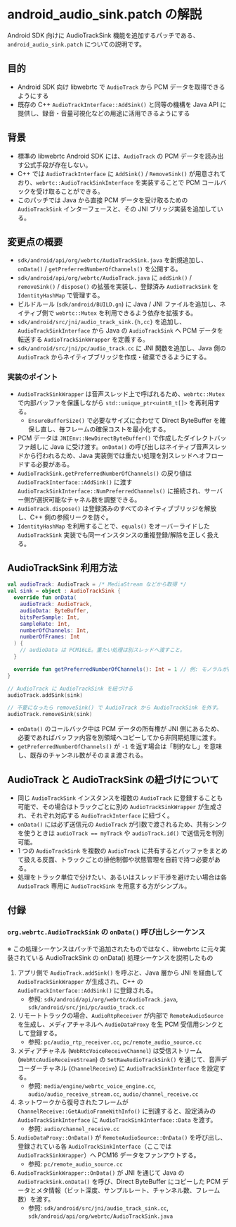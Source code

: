 # android_audio_sink.patch の解説

Android SDK 向けに AudioTrackSink 機能を追加するパッチである、`android_audio_sink.patch` についての説明です。

## 目的

- Android SDK 向け libwebrtc で `AudioTrack` から PCM データを取得できるようにする
- 既存の C++ `AudioTrackInterface::AddSink()` と同等の機構を Java API に提供し、録音・音量可視化などの用途に活用できるようにする

## 背景

- 標準の libwebrtc Android SDK には、`AudioTrack` の PCM データを読み出す公式手段が存在しない。
- C++ では `AudioTrackInterface` に `AddSink()` / `RemoveSink()` が用意されており、`webrtc::AudioTrackSinkInterface` を実装することで PCM コールバックを受け取ることができる。
- このパッチでは Java から直接 PCM データを受け取るための `AudioTrackSink` インターフェースと、その JNI ブリッジ実装を追加している。

## 変更点の概要

- `sdk/android/api/org/webrtc/AudioTrackSink.java` を新規追加し、`onData()` / `getPreferredNumberOfChannels()` を公開する。
- `sdk/android/api/org/webrtc/AudioTrack.java` に `addSink()` / `removeSink()` / `dispose()` の拡張を実装し、登録済み `AudioTrackSink` を `IdentityHashMap` で管理する。
- ビルドルール (`sdk/android/BUILD.gn`) に Java / JNI ファイルを追加し、ネイティブ側で `webrtc::Mutex` を利用できるよう依存を拡張する。
- `sdk/android/src/jni/audio_track_sink.{h,cc}` を追加し、`AudioTrackSinkInterface` から Java の `AudioTrackSink` へ PCM データを転送する `AudioTrackSinkWrapper` を定義する。
- `sdk/android/src/jni/pc/audio_track.cc` に JNI 関数を追加し、Java 側の `AudioTrack` からネイティブブリッジを作成・破棄できるようにする。

### 実装のポイント

- `AudioTrackSinkWrapper` は音声スレッド上で呼ばれるため、`webrtc::Mutex` で内部バッファを保護しながら `std::unique_ptr<uint8_t[]>` を再利用する。
  - `EnsureBufferSize()` で必要なサイズに合わせて Direct ByteBuffer を確保し直し、毎フレームの確保コストを最小化する。
- PCM データは `JNIEnv::NewDirectByteBuffer()` で作成したダイレクトバッファ越しに Java に受け渡す。`onData()` の呼び出しはネイティブ音声スレッドから行われるため、Java 実装側では重たい処理を別スレッドへオフロードする必要がある。
- `AudioTrackSink.getPreferredNumberOfChannels()` の戻り値は `AudioTrackInterface::AddSink()` に渡す `AudioTrackSinkInterface::NumPreferredChannels()` に接続され、サーバー側が選択可能なチャネル数を調整できる。
- `AudioTrack.dispose()` は登録済みのすべてのネイティブブリッジを解放し、C++ 側の参照リークを防ぐ。
- `IdentityHashMap` を利用することで、`equals()` をオーバーライドした `AudioTrackSink` 実装でも同一インスタンスの重複登録/解除を正しく扱える。

## AudioTrackSink 利用方法

```kotlin
val audioTrack: AudioTrack = /* MediaStream などから取得 */
val sink = object : AudioTrackSink {
  override fun onData(
    audioTrack: AudioTrack,
    audioData: ByteBuffer,
    bitsPerSample: Int,
    sampleRate: Int,
    numberOfChannels: Int,
    numberOfFrames: Int
  ) {
    // audioData は PCM16LE。重たい処理は別スレッドへ渡すこと。
  }

  override fun getPreferredNumberOfChannels(): Int = 1 // 例: モノラルが欲しい場合
}

// AudioTrack に AudioTrackSink を紐づける
audioTrack.addSink(sink)

// 不要になったら removeSink() で AudioTrack から AudioTrackSink を外す。
audioTrack.removeSink(sink)
```

- `onData()` のコールバック中は PCM データの所有権が JNI 側にあるため、必要であればバッファ内容を別領域へコピーしてから非同期処理に渡す。
- `getPreferredNumberOfChannels()` が `-1` を返す場合は「制約なし」を意味し、既存のチャンネル数がそのまま渡される。

## AudioTrack と AudioTrackSink の紐づけについて

- 同じ `AudioTrackSink` インスタンスを複数の `AudioTrack` に登録することも可能で、その場合はトラックごとに別の `AudioTrackSinkWrapper` が生成され、それぞれ対応する `AudioTrackInterface` に紐づく。
- `onData()` には必ず送信元の `AudioTrack` が引数で渡されるため、共有シンクを使うときは `audioTrack == myTrack` や `audioTrack.id()` で送信元を判別可能。
- 1 つの `AudioTrackSink` を複数の `AudioTrack` に共有するとバッファをまとめて扱える反面、トラックごとの排他制御や状態管理を自前で持つ必要がある。
- 処理をトラック単位で分けたい、あるいはスレッド干渉を避けたい場合は各 `AudioTrack` 専用に `AudioTrackSink` を用意する方がシンプル。

## 付録

### `org.webrtc.AudioTrackSink` の `onData()` 呼び出しシーケンス

※ この処理シーケンスはパッチで追加されたものではなく、libwebrtc に元々実装されている AudioTrackSink の onData() 処理シーケンスを説明したもの

1. アプリ側で `AudioTrack.addSink()` を呼ぶと、Java 層から JNI を経由して `AudioTrackSinkWrapper` が生成され、C++ の `AudioTrackInterface::AddSink()` に登録される。
   - 参照: `sdk/android/api/org/webrtc/AudioTrack.java`, `sdk/android/src/jni/pc/audio_track.cc`
2. リモートトラックの場合、`AudioRtpReceiver` が内部で `RemoteAudioSource` を生成し、メディアチャネルへ `AudioDataProxy` を生 PCM 受信用シンクとして登録する。
   - 参照: `pc/audio_rtp_receiver.cc`, `pc/remote_audio_source.cc`
3. メディアチャネル (`WebRtcVoiceReceiveChannel`) は受信ストリーム (`WebRtcAudioReceiveStream`) の `SetRawAudioTrackSink()` を通じて、音声デコーダーチャネル (`ChannelReceive`) に `AudioTrackSinkInterface` を設定する。
   - 参照: `media/engine/webrtc_voice_engine.cc`, `audio/audio_receive_stream.cc`, `audio/channel_receive.cc`
4. ネットワークから復号されたフレームが `ChannelReceive::GetAudioFrameWithInfo()` に到達すると、設定済みの `AudioTrackSinkInterface` に `AudioTrackSinkInterface::Data` を渡す。
   - 参照: `audio/channel_receive.cc`
5. `AudioDataProxy::OnData()` が `RemoteAudioSource::OnData()` を呼び出し、登録されている各 `AudioTrackSinkInterface`（ここでは `AudioTrackSinkWrapper`）へ PCM16 データをファンアウトする。
   - 参照: `pc/remote_audio_source.cc`
6. `AudioTrackSinkWrapper::OnData()` が JNI を通じて Java の `AudioTrackSink.onData()` を呼び、Direct ByteBuffer にコピーした PCM データとメタ情報（ビット深度、サンプルレート、チャンネル数、フレーム数）を渡す。
   - 参照: `sdk/android/src/jni/audio_track_sink.cc`, `sdk/android/api/org/webrtc/AudioTrackSink.java`
